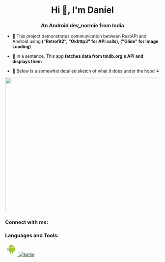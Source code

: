 <h1 align="center">Hi 👋, I'm Daniel</h1>
<h3 align="center">An Android dev_normie from India</h3>

- 🌱 This project demonstrates communication between RestAPI and Android using **("Retrofit2", "Okhttp3" for API calls), ("Glide" for Image Loading)**


- 📝 In a sentence, This app **fetches data from tmdb.org's API and displays them**



- 🔭  Below is a somewhat detailed sketch of what it does under the hood **↓**


<img width="768" height="432" src="https://miro.com/app/embed/uXjVObu2xJE=/?pres=1&frameId=3458764515570647980" frameBorder="0" scrolling="no" allowFullScreen></img>


<h3 align="left">Connect with me:</h3>
<p align="left">
</p>

<h3 align="left">Languages and Tools:</h3>
<p align="left"> <a href="https://developer.android.com" target="_blank" rel="noreferrer"> <img src="https://raw.githubusercontent.com/devicons/devicon/master/icons/android/android-original-wordmark.svg" alt="android" width="40" height="40"/> </a> <a href="https://kotlinlang.org" target="_blank" rel="noreferrer"> <img src="https://www.vectorlogo.zone/logos/kotlinlang/kotlinlang-icon.svg" alt="kotlin" width="40" height="40"/> </a> </p>
